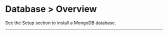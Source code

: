 <div class="page-header">
  <h1  id="page-title">Database > Overview</h1>
</div>

See the Setup section to install a MongoDB database.


___
